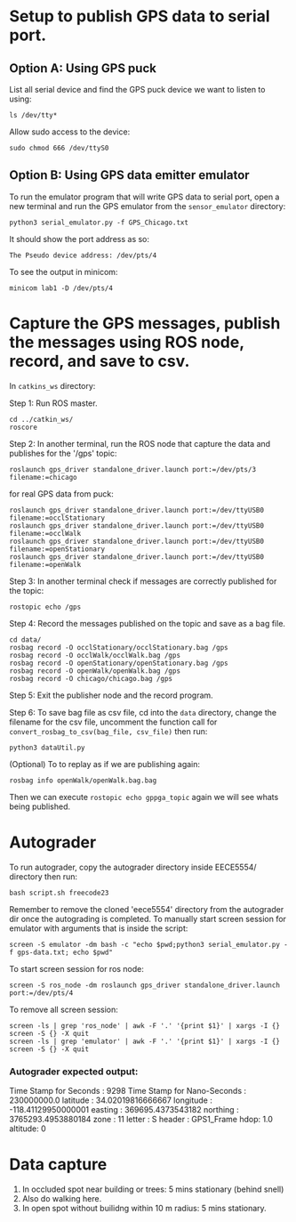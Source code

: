 # Setup to publish GPS data to serial port.

## Option A: Using GPS puck
List all serial device and find the GPS puck device we want to listen to using:
```
ls /dev/tty*
```

Allow sudo access to the device:
```
sudo chmod 666 /dev/ttyS0
```

## Option B: Using GPS data emitter emulator
To run the emulator program that will write GPS data to serial port, open a new terminal and run the GPS emulator from the `sensor_emulator` directory:
```
python3 serial_emulator.py -f GPS_Chicago.txt
```

It should show the port address as so:
```
The Pseudo device address: /dev/pts/4
```

To see the output in minicom:
```
minicom lab1 -D /dev/pts/4
```

# Capture the GPS messages, publish the messages using ROS node, record, and save to csv.

In `catkins_ws` directory:  

Step 1: Run ROS master.
```
cd ../catkin_ws/
roscore
```

Step 2: In another terminal, run the ROS node that capture the data and publishes for the '/gps' topic:
```
roslaunch gps_driver standalone_driver.launch port:=/dev/pts/3 filename:=chicago
```

for real GPS data from puck:
```
roslaunch gps_driver standalone_driver.launch port:=/dev/ttyUSB0 filename:=occlStationary
roslaunch gps_driver standalone_driver.launch port:=/dev/ttyUSB0 filename:=occlWalk
roslaunch gps_driver standalone_driver.launch port:=/dev/ttyUSB0 filename:=openStationary
roslaunch gps_driver standalone_driver.launch port:=/dev/ttyUSB0 filename:=openWalk
```

Step 3: In another terminal check if messages are correctly published for the topic:
```
rostopic echo /gps
```

Step 4: Record the messages published on the topic and save as a bag file.
```
cd data/
rosbag record -O occlStationary/occlStationary.bag /gps
rosbag record -O occlWalk/occlWalk.bag /gps
rosbag record -O openStationary/openStationary.bag /gps
rosbag record -O openWalk/openWalk.bag /gps
rosbag record -O chicago/chicago.bag /gps
```

Step 5: Exit the publisher node and the record program.

Step 6: To save bag file as csv file, cd into the `data` directory, change the filename for the csv file,
uncomment the function call for `convert_rosbag_to_csv(bag_file, csv_file)`
 then run:
```
python3 dataUtil.py
```

(Optional) To to replay as if we are publishing again:
```
rosbag info openWalk/openWalk.bag.bag 
```

Then we can execute `rostopic echo gppga_topic` again we will see whats being published.
# Autograder
To run autograder, copy the autograder directory inside EECE5554/ directory then run:
```
bash script.sh freecode23
```
Remember to remove the cloned 'eece5554' directory from the autograder dir once the autograding is completed.
To manually start screen session for emulator with arguments that is inside the script:
```
screen -S emulator -dm bash -c "echo $pwd;python3 serial_emulator.py -f gps-data.txt; echo $pwd"
```
To start screen session for ros node:
```
screen -S ros_node -dm roslaunch gps_driver standalone_driver.launch port:=/dev/pts/4
```

To remove all screen session:
```
screen -ls | grep 'ros_node' | awk -F '.' '{print $1}' | xargs -I {} screen -S {} -X quit
screen -ls | grep 'emulator' | awk -F '.' '{print $1}' | xargs -I {} screen -S {} -X quit
```
### Autograder expected output:
Time Stamp for Seconds :  9298
Time Stamp for Nano-Seconds :  230000000.0
latitude :  34.02019816666667
longitude :  -118.41129950000001
easting :  369695.4373543182
northing :  3765293.4953880184
zone :  11
letter :  S
header :  GPS1_Frame
hdop: 1.0
altitude: 0

# Data capture

1. In occluded spot near building or trees: 5 mins stationary (behind snell)
2. Also do walking here.
3. In open spot without builidng within 10 m radius: 5 mins stationary.


